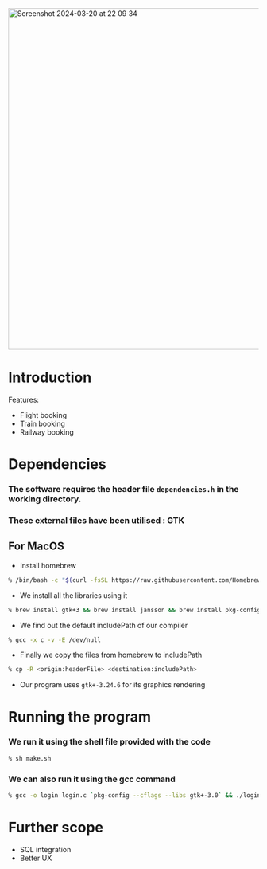 <img width="685" alt="Screenshot 2024-03-20 at 22 09 34" src="https://github.com/ps-1305/avian-aura/assets/147681761/12f020f9-f9f6-4953-bf77-730b9ef34375">

# Introduction
Features: 
- Flight booking
- Train booking
- Railway booking

# Dependencies
### The software requires the header file ```dependencies.h``` in the working directory.
### These external files have been utilised : GTK 
## For MacOS
- Install homebrew
```zsh
% /bin/bash -c "$(curl -fsSL https://raw.githubusercontent.com/Homebrew/install/HEAD/install.sh)"
```
- We install all the libraries using it
```zsh
% brew install gtk+3 && brew install jansson && brew install pkg-config
```
- We find out the default includePath of our compiler
```zsh
% gcc -x c -v -E /dev/null
```
- Finally we copy the files from homebrew to includePath
```zsh
% cp -R <origin:headerFile> <destination:includePath>
```
- Our program uses ```gtk+-3.24.6``` for its graphics rendering

# Running the program
### We run it using the shell file provided with the code 
```zsh
% sh make.sh
```
### We can also run it using the gcc command
```zsh
% gcc -o login login.c `pkg-config --cflags --libs gtk+-3.0` && ./login
```
# Further scope
- SQL integration
- Better UX
